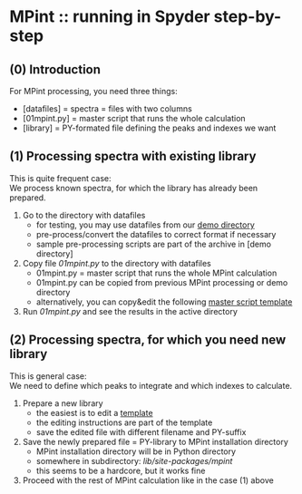 MPint :: running in Spyder step-by-step
=======================================

(0) Introduction
----------------

For MPint processing, you need three things:

* [datafiles] = spectra = files with two columns
* [01mpint.py] = master script that runs the whole calculation  
* [library] = PY-formated file defining the peaks and indexes we want  

(1) Processing spectra with existing library
--------------------------------------------

This is quite frequent case: <br>
We process known spectra, for which the library has already been prepared.  

1. Go to the directory with datafiles
	* for testing, you may use datafiles from our [demo directory](../demo)
	* pre-process/convert the datafiles to correct format if necessary
	* sample pre-processing scripts are part of the archive in [demo directory]
2. Copy file *01mpint.py* to the directory with datafiles
	* 01mpint.py = master script that runs the whole MPint calculation
	* 01mpint.py can be copied from previous MPint processing or demo directory 
	* alternatively, you can copy&edit the following
	  [master script template](./01mpint.html)
3. Run *01mpint.py* and see the results in the active directory

(2) Processing spectra, for which you need new library
------------------------------------------------------

This is general case: <br>
We need to define which peaks to integrate and which indexes to calculate.

1. Prepare a new library
	* the easiest is to edit a [template](./pe.html)
	* the editing instructions are part of the template
	* save the edited file with different filename and PY-suffix
2. Save the newly prepared file = PY-library to MPint installation directory
	* MPint installation directory will be in Python directory
	* somewhere in subdirectory: *lib/site-packages/mpint*
	* this seems to be a hardcore, but it works fine
3. Proceed with the rest of MPint calculation like in the case (1) above